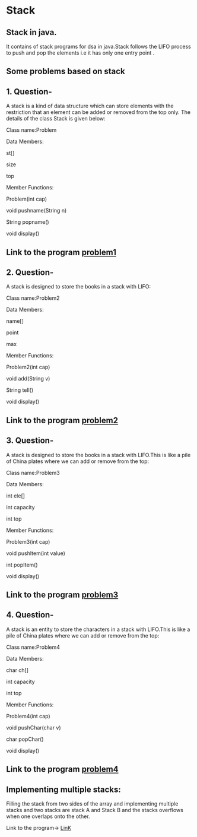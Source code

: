 # Stack
## Stack in java.

It contains of stack programs for dsa in java.Stack follows the LIFO process to push and pop the elements i.e it has only one entry point .

## Some problems based on stack

## 1.  Question- 
 A stack is a kind of data structure which can store elements with the restriction that an element can be added or removed from the top only. The details of the class Stack  is given below:

Class name:Problem

Data Members:

st[]

size

top

Member Functions:

Problem(int cap)

void pushname(String n)

String popname()

void display()
## Link to the program [problem1](https://github.com/IndranjanaChatterjee/stack/blob/main/problem.java)



## 2.  Question- 
A stack is designed to store the books in a stack with LIFO:

Class name:Problem2

Data Members:

name[]

point

max

Member Functions:

Problem2(int cap)

void add(String v)

String tell()

void display()

## Link to the program [problem2](https://github.com/IndranjanaChatterjee/stack/blob/main/problem2.java)



## 3. Question-
A stack is designed to store the books in a stack with LIFO.This is like a pile of China plates where we can add or remove from the top:

Class name:Problem3

Data Members:

int ele[]

int capacity

int top

Member Functions:

Problem3(int cap)

void pushItem(int value)

int popItem()

void display()

## Link to the program [problem3](https://github.com/IndranjanaChatterjee/stack/blob/main/problem3.java)




## 4.  Question-
 A stack is an entity to store the characters in a stack with LIFO.This is like a pile of China plates where we can add or remove from the top:

Class name:Problem4

Data Members:

char  ch[]

int capacity

int top

Member Functions:

Problem4(int cap)

void pushChar(char v)

char popChar()

void display()

## Link to the program [problem4](https://github.com/IndranjanaChatterjee/stack/blob/main/problem4.java)

## Implementing multiple stacks:

Filling the stack from two sides of the array and implementing multiple stacks and two stacks are stack A and Stack B and the stacks overflows when one overlaps onto the other.

Link to the program-> [LinK](https://github.com/IndranjanaChatterjee/stack/blob/main/multipleStacks.java)




